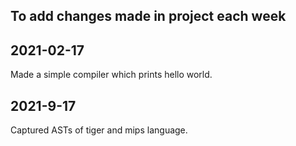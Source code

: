 ## To add changes made in project each week

## 2021-02-17

Made a simple compiler which prints hello world. 

## 2021-9-17

Captured ASTs of tiger and mips language. 